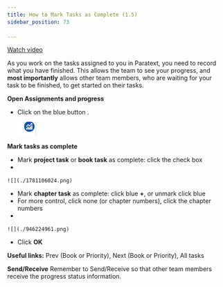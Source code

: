 ```yaml
---
title: How to Mark Tasks as Complete (1.5)
sidebar_position: 73

---
```






[Watch video](https://vimeo.com/461793250)


As you work on the tasks assigned to you in Paratext, you need to record what you have finished. This allows the team to see your progress, and **most importantly** allows other team members, who are waiting for your task to be finished, to get started on their tasks.


**Open Assignments and progress**

- Click on the blue button .

	![](./1991064066.png)


**Mark tasks as complete**

- Mark **project task** or **book task** as complete: click the check box
- 

	![](./1781106024.png)

- Mark **chapter task** as complete: click blue **+**, or unmark click blue
- For more control, click none (or chapter numbers), click the chapter numbers
- 

	![](./946224961.png)

- Click **OK**

**Useful links:**
Prev (Book or Priority), Next (Book or Priority), All tasks


**Send/Receive**
Remember to Send/Receive so that other team members receive the progress status information.

